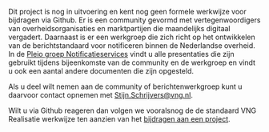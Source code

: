 Dit project is nog in uitvoering en kent nog geen formele werkwijze voor bijdragen via Github.
Er is een community gevormd met vertegenwoordigers van overheidsorganisaties en marktpartijen die maandelijks digitaal vergadert. Daarnaast is er een werkgroep die zich richt op het ontwikkelen van de berichtstandaard voor notificeren binnen de Nederlandse overheid. 
In de [Pleio groep Notificatieservices](https://samenwerken.pleio.nl/groups/view/1fde4814-ec84-49bd-a67a-935eb712e7a2/notificatieservices) vindt u alle presentaties die zijn gebruikt tijdens bijeenkomste van de community en de werkgroep en vindt u ook een aantal andere documenten die zijn opgesteld. 

Als u deel wilt nemen aan de community of berichtenwerkgroep kunt u daarvoor contact opnemen met Stijn.Schrijvers@vng.nl. 

Wilt u via Github reageren dan volgen we vooralsnog de de standaard VNG Realisatie werkwijze ten aanzien van het [bijdragen aan een project](https://github.com/VNG-Realisatie/API-Kennisbank/blob/master/CONTRIBUTING.md).

